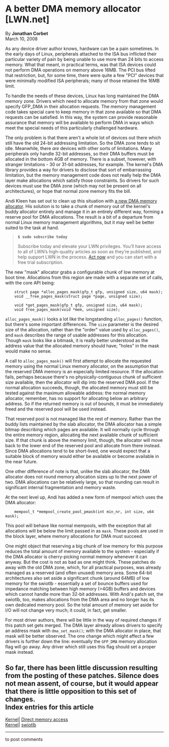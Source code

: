 # A better DMA memory allocator [LWN.net]

By **Jonathan Corbet**  
March 10, 2008 

As any device driver author knows, hardware can be a pain sometimes. In the early days of Linux, peripherals attached to the ISA bus inflicted their particular variety of pain by being unable to use more than 24 bits to access memory. What that meant, in practical terms, was that ISA devices could not perform DMA operations on memory above 16MB. The PCI bus lifted that restriction, but, for some time, there were quite a few "PCI" devices that were minimally modified ISA peripherals; many of those retained the 16MB limit. 

To handle the needs of these devices, Linux has long maintained the DMA memory zone. Drivers which need to allocate memory from that zone would specify GFP_DMA in their allocation requests. The memory management code takes special care to keep memory in that zone available so that DMA requests can be satisfied. In this way, the system can provide reasonable assurance that memory will be available to perform DMA in ways which meet the special needs of this particularly challenged hardware. 

The only problem is that there aren't a whole lot of devices out there which still have the old 24-bit addressing limitation. So the DMA zone tends to sit idle. Meanwhile, there _are_ devices with other sorts of limitations. Many peripherals only handle 32-bit addresses, so their DMA buffers must be allocated in the bottom 4GB of memory. There is a subset, however, with stranger limitations - 30 or 31-bit addresses, for example. The kernel's DMA library provides a way for drivers to disclose that sort of embarrassing limitation, but the memory management code does not really help the DMA layer make allocations which satisfy those constraints. So drivers for such devices must use the DMA zone (which may not be present on all architectures), or hope that normal zone memory fits the bill. 

Andi Kleen has set out to clean up this situation with [a new DMA memory allocator](http://lwn.net/Articles/272586/). His solution is to take a chunk of memory out of the kernel's buddy allocator entirely and manage it in an entirely different way, forming a reserve pool for DMA allocations. The result is a bit of a departure from normal Linux memory management algorithms, but it may well be better suited to the task at hand. 

> **`$ sudo subscribe today`**
> 
> Subscribe today and elevate your LWN privileges. You’ll have access to all of LWN’s high-quality articles as soon as they’re published, and help support LWN in the process. [Act now](https://lwn.net/Promo/nst-sudo/claim) and you can start with a free trial subscription. 

The new "mask" allocator grabs a configurable chunk of low memory at boot time. Allocations from this region are made with a separate set of calls, with the core API being: 
    
    
        struct page *alloc_pages_mask(gfp_t gfp, unsigned size, u64 mask);
        void __free_pages_mask(struct page *page, unsigned size);
    
        void *get_pages_mask(gfp_t gfp, unsigned size, u64 mask);
        void free_pages_mask(void *mem, unsigned size);
    

`alloc_pages_mask()` looks a lot like the longstanding `alloc_pages()` function, but there's some important differences. The `size` parameter is the desired size of the allocation, rather than the "order" value used by `alloc_pages()`, and `mask` describes the range of usable addresses for this allocation. Though `mask` looks like a bitmask, it is really better understood as the address value that the allocated memory should have; "holes" in the mask would make no sense. 

A call to `alloc_pages_mask()` will first attempt to allocate the requested memory using the normal Linux memory allocator, on the assumption that the reserved DMA memory is an especially limited resource. If the allocation fails, perhaps because there's no physically-contiguous chunk of sufficient size available, then the allocator will dip into the reserved DMA pool. If the normal allocation succeeds, though, the allocated memory must still be tested against the maximum allowable address: the normal memory allocator, remember, has no support for allocating below an arbitrary address. So if the returned memory is out of bounds, it must be immediately freed and the reserved pool will be used instead. 

That reserved pool is not managed like the rest of memory. Rather than the buddy lists maintained by the slab allocator, the DMA allocator has a simple bitmap describing which pages are available. It will normally cycle through the entire memory region, allocating the next available chunk of sufficient size. If that chunk is above the memory limit, though, the allocator will move back to the lower end of the reserved pool and allocate from there instead. Since DMA allocations tend to be short-lived, one would expect that a suitable block of memory would either be available or become available in the near future. 

One other difference of note is that, unlike the slab allocator, the DMA allocator does not round memory allocation sizes up to the next power of two. DMA allocations can be relatively large, so that rounding can result in significant internal fragmentation and memory waste. 

At the next level up, Andi has added a new form of mempool which uses the DMA allocator: 
    
    
        mempool_t *mempool_create_pool_pmask(int min_nr, int size, u64 mask);
    

This pool will behave like normal mempools, with the exception that all allocations will be below the limit passed in as `mask`. These pools are used in the block layer, where memory allocations for DMA must succeed. 

One might object that reserving a big chunk of low memory for this purpose reduces the total amount of memory available to the system - especially if the DMA allocator is cherry-picking normal memory whenever it can anyway. But the cost is not as bad as one might think. These patches do away with the old DMA zone, which, for all practical purposes, was already managed as a reserved (and often unused) memory area. Some 64-bit architectures also set aside a significant chunk (around 64MB) of low memory for the swiotlb - essentially a set of bounce buffers used for impedance matching between high memory (>4GB) buffers and devices which cannot handle more than 32-bit addresses. With Andi's patch set, the swiotlb, too, makes allocations from the DMA area and no longer has its own dedicated memory pool. So the total amount of memory set aside for I/O will not change very much; it could, in fact, get smaller. 

For most driver authors, there will be little in the way of required changes if this patch set gets merged. The DMA layer already allows drivers to specify an address mask with `dma_set_mask()`; with the DMA allocator in place, that mask will be better observed. The one change which might affect a few drivers is further down the line: eventually the `GFP_DMA` memory allocation flag will go away. Any driver which still uses this flag should set a proper mask instead. 

So far, there has been little discussion resulting from the posting of these patches. Silence does not mean assent, of course, but it would appear that there is little opposition to this set of changes.  
Index entries for this article  
---  
[Kernel](/Kernel/Index)| [Direct memory access](/Kernel/Index#Direct_memory_access)  
[Kernel](/Kernel/Index)| [swiotlb](/Kernel/Index#swiotlb)  
  


* * *

to post comments 
